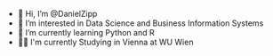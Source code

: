- 👋 Hi, I’m @DanielZipp
- 👀 I’m interested in Data Science and Business Information Systems
- 🌱 I’m currently learning Python and R
- 👨‍🎓 I'm currently Studying in Vienna at WU Wien


<!---
DanielZipp/DanielZipp is a ✨ special ✨ repository because its `README.md` (this file) appears on your GitHub profile.
You can click the Preview link to take a look at your changes.
--->
